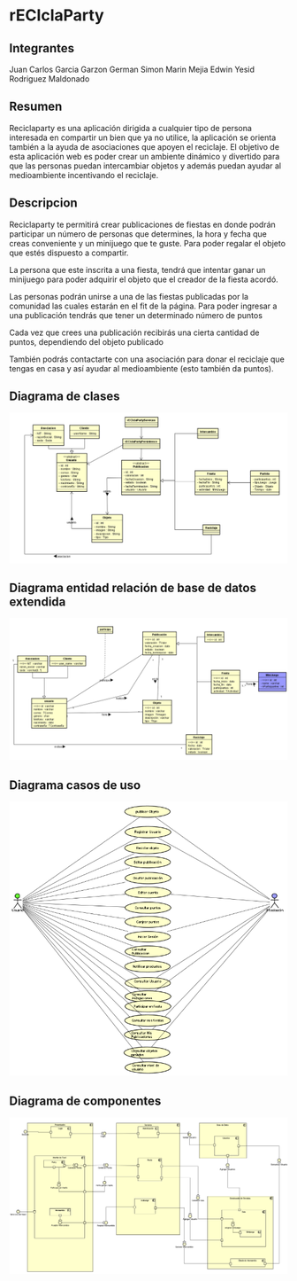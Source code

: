 # rECIclaParty
## Integrantes

Juan Carlos Garcia Garzon
German Simon Marin Mejia
Edwin Yesid Rodriguez Maldonado

## Resumen
Reciclaparty es una aplicación dirigida a cualquier tipo de persona interesada en compartir un bien que ya no utilice, la aplicación se orienta también a la ayuda de
asociaciones que apoyen el reciclaje. El objetivo de esta aplicación web es poder crear un ambiente dinámico y divertido para que las personas puedan intercambiar objetos
y además puedan ayudar al medioambiente incentivando el reciclaje.

## Descripcion

Reciclaparty te permitirá crear publicaciones de fiestas en donde podrán participar un número de personas que determines, la hora y fecha que creas conveniente y un minijuego que te guste. Para poder regalar el objeto que estés dispuesto a compartir.

La persona que este inscrita a una fiesta, tendrá que intentar ganar un minijuego para poder adquirir el objeto que el creador de la fiesta acordó.

Las personas podrán unirse a una de las fiestas publicadas por la comunidad las cuales estarán en el fit de la página. Para poder ingresar a una publicación tendrás que tener un determinado número de puntos

Cada vez que crees una publicación recibirás una cierta cantidad de puntos, dependiendo del objeto publicado

También podrás contactarte con una asociación para donar el reciclaje que tengas en casa y así ayudar al medioambiente (esto también da puntos).

## Diagrama de clases

![diagramaclases](imagenes/diagramaclases.png)

## Diagrama entidad relación de base de datos extendida

![bd](imagenes/bd.png)

## Diagrama casos de uso

![casosdeuso](imagenes/casosdeuso.png)

## Diagrama de componentes

![diagramacomponentes](imagenes/diagramacomponentes.png)







